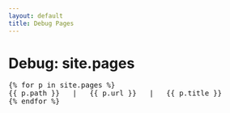 ```yaml
---
layout: default
title: Debug Pages
---
```


# Debug: site.pages

<pre>
{% for p in site.pages %}
{{ p.path }}   |   {{ p.url }}   |   {{ p.title }}
{% endfor %}
</pre>

